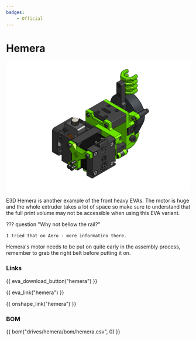 ```yaml
---
badges:
    - Official
---
```

# Hemera

![preview](assets/__ALL__.png)

E3D Hemera is another example of the front heavy EVAs. The motor is huge and the whole extruder takes a lot of space so make sure to understand that the full print volume may not be accessible when using this EVA variant.

??? question "Why not bellow the rail?"

    I tried that on Aero - more informatino there.

Hemera's motor needs to be put on quite early in the assembly process, remember to grab the right belt before putting it on.

### Links

{{ eva_download_button("hemera") }}

{{ eva_link("hemera") }}

{{ onshape_link("hemera") }}

### BOM

{{ bom("drives/hemera/bom/hemera.csv", 0) }}

